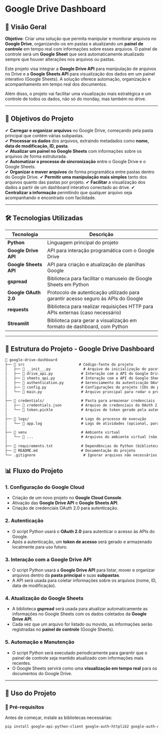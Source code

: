 # Google Drive Dashboard

## 📌 Visão Geral

**Objetivo**: Criar uma solução que permita manipular e monitorar arquivos no **Google Drive**, organizando-os em pastas e atualizando um **painel de controle** em tempo real com informações sobre esses arquivos. O painel de controle será um **Google Sheet** que será automaticamente atualizado sempre que houver alterações nos arquivos ou pastas.

Este projeto visa integrar a **Google Drive API** para manipulação de arquivos no Drive e a **Google Sheets API** para visualização dos dados em um painel interativo (Google Sheets). A solução oferece automação, organização e acompanhamento em tempo real dos documentos.

Além disso, o projeto vai facilitar uma visualização mais estratégica e um controle de todos os dados, não só do monday, mas também no drive.

---

## 🎯 Objetivos do Projeto

✔ **Carregar e organizar arquivos** no Google Drive, começando pela pasta principal que contém várias subpastas.  
✔ **Processar os dados** dos arquivos, extraindo metadados como **nome, data de modificação, ID, pasta**.  
✔ **Atualizar um painel no Google Sheets** com informações sobre os arquivos de forma estruturada.  
✔ **Automatizar o processo de sincronização** entre o Google Drive e o Google Sheets.  
✔ **Organizar e mover arquivos** de forma programática entre pastas dentro do Google Drive.
✔ **Permitir uma manipulação mais simples** tanto dos arquivos quanto das pastas por projeto.
✔ **Facilitar** a visualização dos dados a partir de um dashboard interativo conectado ao drive.
✔ **Centralizar a informação** permitindo que qualquer arquivo seja acompanhando e encontrado com facilidade.

---

## 🛠️ Tecnologias Utilizadas  

| Tecnologia | Descrição |
|------------|--------------------------------|
| **Python** | Linguagem principal do projeto |
| **Google Drive API** | API para interação programática com o Google Drive |
| **Google Sheets API** | API para criação e atualização de planilhas Google |
| **gspread** | Biblioteca para facilitar o manuseio de Google Sheets em Python |
| **Google OAuth 2.0** | Protocolo de autenticação utilizado para garantir acesso seguro às APIs do Google |
| **requests** | Biblioteca para realizar requisições HTTP para APIs externas (caso necessário) |
| **Streamlit** | Biblioteca para gerar a visualização em formato de dashboard, com Python |
 
---

## 📁 Estrutura do Projeto - Google Drive Dashboard

````md
📂 google-drive-dashboard  
├── 📂 src                         # Código-fonte do projeto
│   ├── 📜 __init__.py               # Arquivo de inicialização do pacote
│   ├── 📜 drive_api.py             # Interação com a API do Google Drive (listagem, movimentação, etc.)
│   ├── 📜 sheets_api.py            # Interação com a API do Google Sheets (para atualizar dashboard)
│   ├── 📜 authentication.py        # Gerenciamento da autenticação OAuth 2.0
│   ├── 📜 config.py                # Configurações do projeto (IDs de pasta, credenciais, etc.)
│   └── 📜 main.py                  # Arquivo principal para rodar o programa
│
├── 📂 credentials/                 # Pasta para armazenar credenciais
│   ├── 📄 credentials.json         # Arquivo de credenciais do OAuth 2.0 (obtido no Google Cloud Console)
│   └── 📄 token.pickle             # Arquivo de token gerado pela autenticação
│
├── 📂 logs/                        # Logs do processo de execução
│   └── 📄 app.log                  # Logs de atividades (opcional, para depuração)
│
├── 📂 venv                         # Ambiente virtual
│   └── 📂 ...                      # Arquivos do ambiente virtual (não precisam ser versionados)
│
├── 📄 requirements.txt             # Dependências do Python (bibliotecas necessárias)
├── 📄 README.md                    # Documentação do projeto
└── .gitignore                      # Ignorar arquivos não necessários para controle de versão
````

## 📊 Fluxo do Projeto

### 1. **Configuração do Google Cloud**
- Criação de um novo projeto no **Google Cloud Console**.
- Ativação das **Google Drive API** e **Google Sheets API**.
- Criação de credenciais OAuth 2.0 para autenticação.

### 2. **Autenticação**
- O script Python usará o **OAuth 2.0** para autenticar o acesso às APIs do Google.
- Após a autenticação, um **token de acesso** será gerado e armazenado localmente para uso futuro.

### 3. **Interação com a Google Drive API**
- O script Python usará a **Google Drive API** para listar, mover e organizar arquivos dentro da **pasta principal** e suas **subpastas**.
- A API será usada para coletar informações sobre os arquivos (nome, ID, data de modificação).

### 4. **Atualização do Google Sheets**
- A biblioteca **gspread** será usada para atualizar automaticamente as informações no Google Sheets com os dados coletados da **Google Drive API**.
- Cada vez que um arquivo for listado ou movido, as informações serão registradas no **painel de controle** (Google Sheets).

### 5. **Automação e Manutenção**
- O script Python será executado periodicamente para garantir que o painel de controle seja mantido atualizado com informações mais recentes.
- O Google Sheets servirá como uma **visualização em tempo real** para os documentos do Google Drive.

---

## 🚀 Uso do Projeto

### 📌 Pré-requisitos
Antes de começar, instale as bibliotecas necessárias:
```bash
pip install google-api-python-client google-auth-httplib2 google-auth-oauthlib gspread

````
